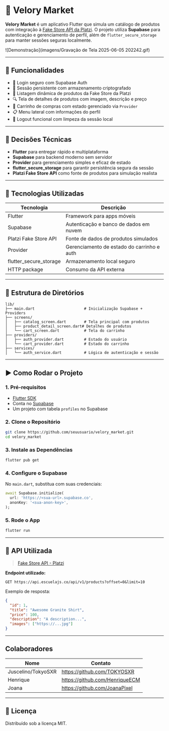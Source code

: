 # 🛒 Velory Market

**Velory Market** é um aplicativo Flutter que simula um catálogo de produtos com integração à [Fake Store API da Platzi](https://api.escuelajs.co/docs/). O projeto utiliza **Supabase** para autenticação e gerenciamento de perfil, além de `flutter_secure_storage` para manter sessões seguras localmente.

![Demonstração](imagens/Gravação de Tela 2025-06-05 202242.gif)

---

## 🚀 Funcionalidades

- 🔐 Login seguro com Supabase Auth
- 📲 Sessão persistente com armazenamento criptografado
- 🧾 Listagem dinâmica de produtos da Fake Store da Platzi
- 🔍 Tela de detalhes de produtos com imagem, descrição e preço
- 🛒 Carrinho de compras com estado gerenciado via `Provider`
- 📋 Menu lateral com informações do perfil
- 🚪 Logout funcional com limpeza da sessão local

---

## 🧠 Decisões Técnicas

- **Flutter** para entregar rápido e multiplataforma
- **Supabase** para backend moderno sem servidor
- **Provider** para gerenciamento simples e eficaz de estado
- **flutter_secure_storage** para garantir persistência segura da sessão
- **Platzi Fake Store API** como fonte de produtos para simulação realista

---

## 🧰 Tecnologias Utilizadas

| Tecnologia               | Descrição                                      |
|--------------------------|-----------------------------------------------|
| Flutter                  | Framework para apps móveis                     |
| Supabase                 | Autenticação e banco de dados em nuvem         |
| Platzi Fake Store API    | Fonte de dados de produtos simulados           |
| Provider                 | Gerenciamento de estado do carrinho e auth     |
| flutter_secure_storage   | Armazenamento local seguro                     |
| HTTP package             | Consumo da API externa                         |

---

## 📂 Estrutura de Diretórios

```
lib/
├── main.dart                      # Inicialização Supabase + Providers
├── screens/
│   ├── catalog_screen.dart        # Tela principal com produtos
│   ├── product_detail_screen.dart# Detalhes de produtos
│   └── cart_screen.dart           # Tela do carrinho
├── providers/
│   ├── auth_provider.dart         # Estado do usuário
│   └── cart_provider.dart         # Estado do carrinho
├── services/
│   └── auth_service.dart          # Lógica de autenticação e sessão
```

---

## ▶️ Como Rodar o Projeto

### 1. Pré-requisitos

- [Flutter SDK](https://flutter.dev/docs/get-started/install)
- Conta no [Supabase](https://supabase.com/)
- Um projeto com tabela `profiles` no Supabase

### 2. Clone o Repositório

```bash
git clone https://github.com/seuusuario/velory_market.git
cd velory_market
```

### 3. Instale as Dependências

```bash
flutter pub get
```

### 4. Configure o Supabase

No `main.dart`, substitua com suas credenciais:

```dart
await Supabase.initialize(
  url: 'https://<sua-url>.supabase.co',
  anonKey: '<sua-anon-key>',
);
```

### 5. Rode o App

```bash
flutter run
```

---

## 🔗 API Utilizada

> [Fake Store API - Platzi](https://api.escuelajs.co/docs/)

**Endpoint utilizado:**

```http
GET https://api.escuelajs.co/api/v1/products?offset=0&limit=10
```

Exemplo de resposta:
```json
{
  "id": 1,
  "title": "Awesome Granite Shirt",
  "price": 100,
  "description": "A description...",
  "images": ["https://...jpg"]
}
```

---


## Colaboradores

| Nome      | Contato                          |
|-----------|----------------------------------|
|  Juscelino/TokyoSXR|https://github.com/TOKYOSXR   |
|  Henrique          |https://github.com/HenriqueECM|
|  Joana             |https://github.com/JoanaPixel |

---

## 📄 Licença

Distribuído sob a licença MIT.
